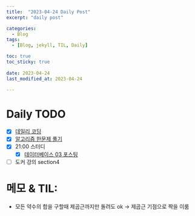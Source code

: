 ```yaml
---
title:  "2023-04-24 Daily Post"
excerpt: "daily post"

categories:
  - Blog
tags:
  - [Blog, jekyll, TIL, Daily]

toc: true
toc_sticky: true
 
date: 2023-04-24
last_modified_at: 2023-04-24

---
```


# Daily TODO

- [x] [데일리 코딩](https://urclass.codestates.com/classroom/33)
- [x] [알고리즘 한문제 풀기](https://school.programmers.co.kr/learn/courses/30/lessons/12928)
- [x] 21:00 스터디
	- [x] [데이터베이스 03 포스팅](https://yelm-212.github.io/db/database-03/)
- [ ] 도커 강의 section4

# 메모 & TIL: 

- 모든 약수의 합을 구할때 제곱근까지만 돌려도 ok -> 제곱근 기점으로 짝을 이룸
